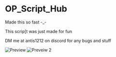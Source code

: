 # OP_Script_Hub
Made this so fast -_-

This scrip[t was just made for fun

DM me at antis1212 on discord for any bugs and stuff

![Preview](https://github.com/user-attachments/assets/e99c477a-50c3-40d7-b823-fe84530aab46) ![Preveiw 2](https://github.com/user-attachments/assets/35373d64-47be-41c9-8e3d-6ea8ac270384)

